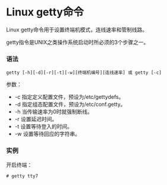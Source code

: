 # Linux getty命令

Linux getty命令用于设置终端机模式，连线速率和管制线路。

getty指令是UNIX之类操作系统启动时所必须的3个步骤之一。

### 语法

    getty [-h][-d][-r][-t][-w][终端机编号][连线速率] 或 getty [-c]
    

参数：

- -c   指定定义配置文件，预设为/etc/gettydefs。
- -d   指定组态配置文件，预设为/etc/conf.getty。
- -h   当传输速率为0时就强制断线。
- -r   设置延迟时间。
- -t   设置等待登入的时间。
- -w   设置等待回应的字符串。

### 实例

开启终端：

    # getty tty7
    